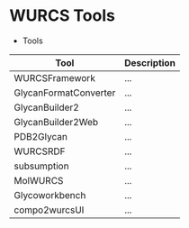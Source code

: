 # WURCS Tools

* Tools

| Tool | Description |
| ------ | ------ |
| WURCSFramework | ... |
| GlycanFormatConverter | ... |
| GlycanBuilder2 | ... |
| GlycanBuilder2Web | ... |
| PDB2Glycan | ... |
| WURCSRDF | ... |
| subsumption | ... |
| MolWURCS | ... |
| Glycoworkbench | ... |
| compo2wurcsUI | ... |


